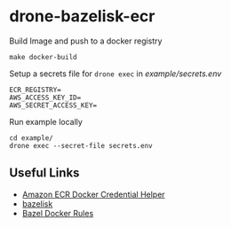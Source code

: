 # drone-bazelisk-ecr

Build Image and push to a docker registry
```
make docker-build
```

Setup a secrets file for `drone exec` in _example/secrets.env_
```
ECR_REGISTRY=
AWS_ACCESS_KEY_ID=
AWS_SECRET_ACCESS_KEY=
```

Run example locally
```
cd example/
drone exec --secret-file secrets.env
```

## Useful Links

- [Amazon ECR Docker Credential Helper](https://github.com/awslabs/amazon-ecr-credential-helper)
- [bazelisk](https://github.com/bazelbuild/bazelisk)
- [Bazel Docker Rules](https://github.com/bazelbuild/rules_docker)

